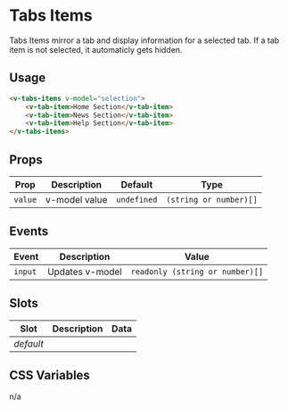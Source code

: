 # Tabs Items

Tabs Items mirror a tab and display information for a selected tab.
If a tab item is not selected, it automaticly gets hidden.

## Usage

```html
<v-tabs-items v-model="selection">
	<v-tab-item>Home Section</v-tab-item>
	<v-tab-item>News Section</v-tab-item>
	<v-tab-item>Help Section</v-tab-item>
</v-tabs-items>
```

## Props
| Prop    | Description   | Default     | Type                   |
|---------|---------------|-------------|------------------------|
| `value` | v-model value | `undefined` | `(string or number)[]` |

## Events
| Event   | Description     | Value                           |
|---------|-----------------|---------------------------------|
| `input` | Updates v-model | `readonly (string or number)[]` |

## Slots
| Slot      | Description | Data |
|-----------|-------------|------|
| _default_ |             |      |

## CSS Variables
n/a
